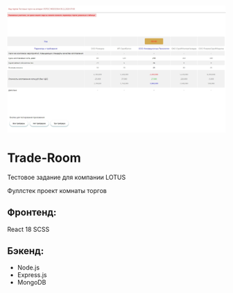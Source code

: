 ![Image alt](https://github.com/WebFilin/Trade-Room/blob/main/screenshots/screenshot1.jpg)

# Trade-Room

Тестовое задание для компании LOTUS

Фуллстек проект комнаты торгов

## Фронтенд:

React 18
SCSS

## Бэкенд:

* Node.js
* Express.js
* MongoDB
